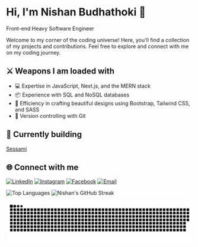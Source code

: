 # Hi, I'm Nishan Budhathoki 👋

Front-end Heavy Software Engineer

Welcome to my corner of the coding universe! Here, you'll find a collection of my projects and contributions. Feel free to explore and connect with me on my coding journey.

## ⚔ Weapons I am loaded with

- 💻 Expertise in JavaScript, Next.js, and the MERN stack
- 📦 Experience with SQL and NoSQL databases
- 🎨 Efficiency in crafting beautiful designs using Bootstrap, Tailwind CSS, and SASS
- 🤖 Version controlling with Git

## 🚀 Currently building

[Sessami](https://sessami.co)

## 🌐 Connect with me

[![LinkedIn](https://img.shields.io/badge/LinkedIn-0077B5?logo=linkedin&logoColor=white)](https://www.linkedin.com/in/nishan-budhathoki-58a092287/)
[![Instagram](https://img.shields.io/badge/Instagram-E4405F?logo=instagram&logoColor=white)](https://www.instagram.com/nishan__budhathoki/)
[![Facebook](https://img.shields.io/badge/Facebook-1877F2?logo=facebook&logoColor=white)](https://www.facebook.com/nissan.xetrii/)
[![Email](https://img.shields.io/badge/Email-D14836?logo=gmail&logoColor=white)](mailto:nishanbudhathoki2266@gmail.com)

![Top Languages](https://github-readme-stats.vercel.app/api/top-langs/?username=nishanbudhathoki2266&layout=compact&theme=radical)
![Nishan's GitHub Streak](https://github-readme-streak-stats.herokuapp.com/?user=nishanbudhathoki2266&theme=radical)

![github contribution grid snake animation](https://raw.githubusercontent.com/blackkspydo/blackkspydo/output/github-contribution-grid-snake-dark.svg#gh-dark-mode-only)
